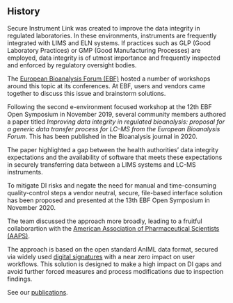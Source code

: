 ## History

Secure Instrument Link was created to improve the data 
integrity in regulated laboratories. In these environments,
instruments are frequently integrated with LIMS and ELN 
systems. If practices such as GLP (Good Laboratory
Practices) or GMP (Good Manufacturing Processes) are
employed, data integrity is of utmost importance and
frequently inspected and enforced by regulatory oversight
bodies.

The [European Bioanalysis Forum (EBF)](https://e-b-f.eu) hosted a number of
workshops around this topic at its conferences. At EBF,
users and vendors came together to discuss this issue
and brainstorm solutions.

Following the second e-environment focused workshop at the 12th EBF Open Symposium in November 2019, several 
community members authored a paper titled _Improving data integrity in regulated bioanalysis: proposal for a generic data transfer process for LC–MS from the European Bioanalysis Forum_. This has been published in the Bioanalysis journal in 2020.

The paper highlighted a gap between the health authorities’ data integrity expectations and the availability of software that meets these expectations in securely transferring data between a LIMS systems and LC-MS instruments.

To mitigate DI risks and negate the need for manual and time-consuming quality-control steps a vendor neutral, secure, file-based interface solution has been proposed and presented at the 13th EBF Open Symposium in November 2020.

The team discussed the approach more broadly, leading to
a fruitful collaborartion with the [American Association of Pharmaceutical Scientists (AAPS)](https://www.aaps.org).

The approach is based on the open standard AnIML data 
format, secured via widely used [digital signatures](signatures)
with a near zero impact on user workflows. This solution 
is designed to make a high impact on DI gaps and avoid 
further forced measures and process modifications due to 
inspection findings.

See our [publications](publications).